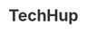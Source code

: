 # TechHup<!DOCTYPE html>
<html lang="en">
<head>
    <meta charset="UTF-8">
    <meta name="viewport" content="width=device-width, initial-scale=1.0">
    <title>Tech Hub - Your Gateway to Technology Learning</title>
    <style>

        * {
            margin: 0;
            padding: 0;
            box-sizing: border-box;
            font-family: 'Arial', sans-serif;
        }
        
        body {
            line-height: 1.6;
            color: #333;
        }
        

        header {
            background-color: #f8f9fa;
            padding: 20px 0;
            box-shadow: 0 2px 5px rgba(0,0,0,0.1);
        }
        
        .container {
            width: 90%;
            max-width: 1200px;
            margin: 0 auto;
        }
        
        .header-content {
            display: flex;
            justify-content: space-between;
            align-items: center;
        }
        
        .logo {
            font-size: 24px;
            font-weight: bold;
            color: #2c3e50;
        }
        
        .logo span {
            color: #3498db;
        }
        
        nav ul {
            display: flex;
            list-style: none;
        }
        
        nav ul li {
            margin-left: 30px;
        }
        
        nav ul li a {
            text-decoration: none;
            color: #2c3e50;
            font-weight: 500;
        }
        
        nav ul li a:hover {
            color: #3498db;
        }
        

        .hero {
            background-color: #3498db;
            color: white;
            padding: 80px 0;
            text-align: center;
        }
        
        .hero h1 {
            font-size: 48px;
            margin-bottom: 20px;
        }
        
        .hero p {
            font-size: 20px;
            margin-bottom: 30px;
        }
        
        .btn {
            display: inline-block;
            background-color: #2c3e50;
            color: white;
            padding: 12px 30px;
            border-radius: 5px;
            text-decoration: none;
            font-weight: bold;
            transition: background-color 0.3s;
        }
        
        .btn:hover {
            background-color: #1a252f;
        }
        

        .main-content {
            padding: 60px 0;
        }
        
        .features {
            display: flex;
            justify-content: space-between;
            margin-top: 40px;
        }
        
        .feature {
            flex: 1;
            padding: 20px;
            text-align: center;
            margin: 0 15px;
            box-shadow: 0 3px 10px rgba(0,0,0,0.1);
            border-radius: 5px;
        }
        
        .feature h3 {
            margin-bottom: 15px;
            color: #2c3e50;
        }
        

        footer {
            background-color: #2c3e50;
            color: white;
            padding: 30px 0;
            text-align: center;
        }
        
        .footer-links {
            display: flex;
            justify-content: center;
            margin-bottom: 20px;
        }
        
        .footer-links a {
            color: white;
            text-decoration: none;
            margin: 0 15px;
        }
        
        .footer-links a:hover {
            text-decoration: underline;
        }
    </style>
</head>
<body>

    <header>
        <div class="container">
            <div class="header-content">
                <div class="logo">TECH <span>HUB</span> LOGO</div>
                <nav>
                    <ul>
                        <li><a href="#">Home</a></li>
                        <li><a href="#">About</a></li>
                        <li><a href="#">Services</a></li>
                        <li><a href="#">Contact</a></li>
                    </ul>
                </nav>
            </div>
        </div>
    </header>
    

    <section class="hero">
        <div class="container">
<h1>Welcome to Tech Hub</h1>
            <p>Your Gateway to Technology Learning</p>
            <a href="#" class="btn">Join Tech Hub</a>
        </div>
    </section>
    

    <section class="main-content">
        <div class="container">
            <div class="features">
                <div class="feature">
                    <h3>Courses</h3>
                    <p>Learn programming and tech skills</p>
                </div>
                <div class="feature">
                    <h3>Projects</h3>
                    <p>Build real-world applications</p>
                </div>
                <div class="feature">
                    <h3>Community</h3>
                    <p>Connect with tech enthusiasts</p>
                </div>
            </div>
        </div>
    </section>
    

    <footer>
        <div class="container">
            <div class="footer-links">
                <a href="#">About</a>
                <a href="#">Courses</a>
                <a href="#">Contact</a>
            </div>
            <p>&copy; 2025 Tech Hub</p>
        </div>
    </footer>
</body>
</html>